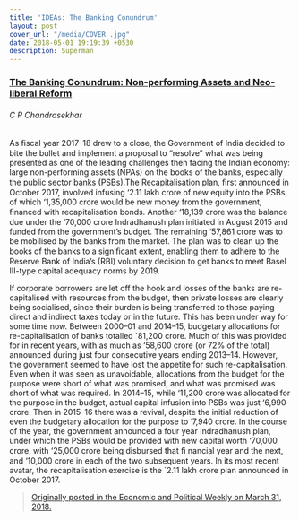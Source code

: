 ```yaml
---
title: 'IDEAs: The Banking Conundrum'
layout: post
cover_url: "/media/COVER .jpg"
date: 2018-05-01 19:19:39 +0530
description: Superman
---
```

### [The Banking Conundrum: Non-performing Assets and Neo-liberal Reform]()

###### C P Chandrasekhar

As ﬁscal year 2017–18 drew to a close, the Government of India  decided to bite the bullet and implement a proposal to “resolve” what  was being presented as one of the leading challenges then facing the  Indian economy: large non-performing assets (NPAs) on the books of the  banks, especially the public sector banks (PSBs).The Recapitalisation  plan, ﬁrst announced in October 2017, involved infusing ‘2.11 lakh crore  of new equity into the PSBs, of which ‘1,35,000 crore would be new  money from the government, ﬁnanced with recapitalisation bonds. Another  ‘18,139 crore was the balance due under the ‘70,000 crore Indradhanush  plan initiated in August 2015 and funded from the government’s budget.  The remaining ‘57,861 crore was to be mobilised by the banks from the  market. The plan was to clean up the books of the banks to a signiﬁcant  extent, enabling them to adhere to the Reserve Bank of India’s (RBI)  voluntary decision to get banks to meet Basel III-type capital adequacy  norms by 2019.

If corporate borrowers are let off the hook and losses of the banks  are re-capitalised with resources from the budget, then private losses  are clearly being socialised, since their burden is being transferred to  those paying direct and indirect taxes today or in the future. This has  been under way for some time now. Between 2000–01 and 2014–15,  budgetary allocations for re-capitalisation of banks totalled \`81,200  crore. Much of this was provided for in recent years, with as much as  ‘58,600 crore (or 72% of the total) announced during just four  consecutive years ending 2013–14. However, the government seemed to have  lost the appetite for such re-capitalisation. Even when it was seen as  unavoidable, allocations from the budget for the purpose were short of  what was promised, and what was promised was short of what was required.  In 2014–15, while ‘11,200 crore was allocated for the purpose in the  budget, actual capital infusion into PSBs was just ‘6,990 crore. Then in  2015–16 there was a revival, despite the initial reduction of even the  budgetary allocation for the purpose to ‘7,940 crore. In the course of  the year, the government announced a four year Indradhanush plan, under  which the PSBs would be provided with new capital worth ‘70,000 crore,  with ‘25,000 crore being disbursed that ﬁ nancial year and the next, and  ‘10,000 crore in each of the two subsequent years. In its most recent  avatar, the recapitalisation exercise is the \`2.11 lakh crore plan  announced in October 2017.

> [Originally posted in the Economic and Political Weekly on March 31, 2018.](http://www.networkideas.org/wp-content/uploads/2018/05/The_Banking_Conundrum.pdf)
